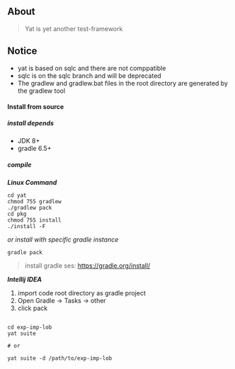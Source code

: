 ## About

> Yat is yet another test-framework

## Notice

- yat is based on sqlc and there are not comppatible
- sqlc is on the sqlc branch and will be deprecated
- The gradlew and gradlew.bat files in the root directory are generated by the gradlew tool

#### Install from source

##### install depends

* JDK 8+
* gradle 6.5+

##### compile

***Linux Command***

```shell
cd yat
chmod 755 gradlew
./gradlew pack 
cd pkg
chmod 755 install
./install -F
```

*or install with specific gradle instance*

```shell
gradle pack
```

> install gradle ses: https://gradle.org/install/

***Intellij IDEA***

1. import code root directory as gradle project
2. Open Gradle -> Tasks -> other
3. click pack

```shell

cd exp-imp-lob
yat suite

# or

yat suite -d /path/to/exp-imp-lob
```
